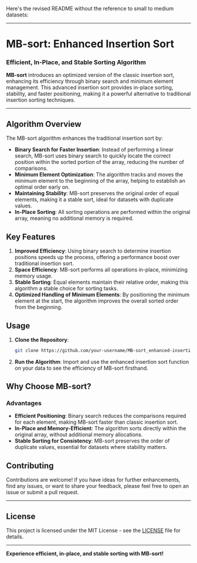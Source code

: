 Here's the revised README without the reference to small to medium datasets:

---

# MB-sort: Enhanced Insertion Sort

### Efficient, In-Place, and Stable Sorting Algorithm

**MB-sort** introduces an optimized version of the classic insertion sort, enhancing its efficiency through binary search and minimum element management. This advanced insertion sort provides in-place sorting, stability, and faster positioning, making it a powerful alternative to traditional insertion sorting techniques.

---

## Algorithm Overview

The MB-sort algorithm enhances the traditional insertion sort by:

- **Binary Search for Faster Insertion**: Instead of performing a linear search, MB-sort uses binary search to quickly locate the correct position within the sorted portion of the array, reducing the number of comparisons.
- **Minimum Element Optimization**: The algorithm tracks and moves the minimum element to the beginning of the array, helping to establish an optimal order early on.
- **Maintaining Stability**: MB-sort preserves the original order of equal elements, making it a stable sort, ideal for datasets with duplicate values.
- **In-Place Sorting**: All sorting operations are performed within the original array, meaning no additional memory is required.

## Key Features

1. **Improved Efficiency**: Using binary search to determine insertion positions speeds up the process, offering a performance boost over traditional insertion sort.
2. **Space Efficiency**: MB-sort performs all operations in-place, minimizing memory usage.
3. **Stable Sorting**: Equal elements maintain their relative order, making this algorithm a stable choice for sorting tasks.
4. **Optimized Handling of Minimum Elements**: By positioning the minimum element at the start, the algorithm improves the overall sorted order from the beginning.

## Usage

1. **Clone the Repository**:
   ```bash
   git clone https://github.com/your-username/MB-sort_enhanced-insertion-sort.git
   ```

2. **Run the Algorithm**: Import and use the enhanced insertion sort function on your data to see the efficiency of MB-sort firsthand.

## Why Choose MB-sort?

### Advantages

- **Efficient Positioning**: Binary search reduces the comparisons required for each element, making MB-sort faster than classic insertion sort.
- **In-Place and Memory-Efficient**: The algorithm sorts directly within the original array, without additional memory allocations.
- **Stable Sorting for Consistency**: MB-sort preserves the order of duplicate values, essential for datasets where stability matters.

## Contributing

Contributions are welcome! If you have ideas for further enhancements, find any issues, or want to share your feedback, please feel free to open an issue or submit a pull request.

---

## License

This project is licensed under the MIT License - see the [LICENSE](LICENSE) file for details.

---

**Experience efficient, in-place, and stable sorting with MB-sort!**
